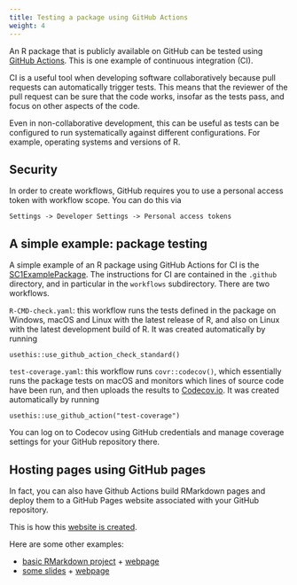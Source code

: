```yaml
---
title: Testing a package using GitHub Actions
weight: 4
---
```


An R package that is publicly available on GitHub can be tested using [GitHub Actions](https://github.com/features/actions). This is one example of continuous integration (CI).

CI is a useful tool when developing software collaboratively because pull requests can automatically trigger tests. This means that the reviewer of the pull request can be sure that the code works, insofar as the tests pass, and focus on other aspects of the code.

Even in non-collaborative development, this can be useful as tests can be configured to run systematically against different configurations. For example, operating systems and versions of R.

## Security

In order to create workflows, GitHub requires you to use a personal access token with workflow scope. You can do this via

`Settings -> Developer Settings -> Personal access tokens`

## A simple example: package testing

A simple example of an R package using GitHub Actions for CI is the [SC1ExamplePackage](https://github.com/awllee/SC1ExamplePackage). The instructions for CI are contained in the `.github` directory, and in particular in the `workflows` subdirectory. There are two workflows.

`R-CMD-check.yaml`: this workflow runs the tests defined in the package on Windows, macOS and Linux with the latest release of R, and also on Linux with the latest development build of R. It was created automatically by running
```
usethis::use_github_action_check_standard()
```

`test-coverage.yaml`: this workflow runs `covr::codecov()`, which essentially runs the package tests on macOS and monitors which lines of source code have been run, and then uploads the results to [Codecov.io](https://about.codecov.io/). It was created automatically by running
```
usethis::use_github_action("test-coverage")
```
You can log on to Codecov using GitHub credentials and manage coverage settings for your GitHub repository there.

## Hosting pages using GitHub pages

In fact, you can also have Github Actions build RMarkdown pages and deploy them to a GitHub Pages website associated with your GitHub repository.

This is how this [website is created](https://github.com/awllee/sc1).

Here are some other examples:

- [basic RMarkdown project](https://github.com/awllee/rmarkdown-pages-demo) + [webpage](https://awllee.github.io/rmarkdown-pages-demo/example.html)
- [some slides](https://github.com/awllee/smc-tutorial) + [webpage](https://awllee.github.io/smc-tutorial/smc-tutorial.html)
